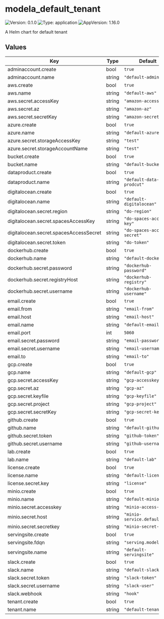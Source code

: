 # modela_default_tenant

![Version: 0.1.0](https://img.shields.io/badge/Version-0.1.0-informational?style=flat-square) ![Type: application](https://img.shields.io/badge/Type-application-informational?style=flat-square) ![AppVersion: 1.16.0](https://img.shields.io/badge/AppVersion-1.16.0-informational?style=flat-square)

A Helm chart for default tenant

## Values

| Key | Type | Default | Description |
|-----|------|---------|-------------|
| adminaccount.create | bool | `true` |  |
| adminaccount.name | string | `"default-admin"` |  |
| aws.create | bool | `true` |  |
| aws.name | string | `"default-aws"` |  |
| aws.secret.accessKey | string | `"amazon-access-key"` |  |
| aws.secret.az | string | `"amazon-az"` |  |
| aws.secret.secretKey | string | `"amazon-secret-key"` |  |
| azure.create | bool | `true` |  |
| azure.name | string | `"default-azure"` |  |
| azure.secret.storageAccessKey | string | `"test"` |  |
| azure.secret.storageAccountName | string | `"test"` |  |
| bucket.create | bool | `true` |  |
| bucket.name | string | `"default-bucket"` |  |
| dataproduct.create | bool | `true` |  |
| dataproduct.name | string | `"default-data-prodcut"` |  |
| digitalocean.create | bool | `true` |  |
| digitalocean.name | string | `"default-digitalocean"` |  |
| digitalocean.secret.region | string | `"do-region"` |  |
| digitalocean.secret.spacesAccessKey | string | `"do-spaces-access-key"` |  |
| digitalocean.secret.spacesAccessSecret | string | `"do-spaces-access-secret"` |  |
| digitalocean.secret.token | string | `"do-token"` |  |
| dockerhub.create | bool | `true` |  |
| dockerhub.name | string | `"default-dockerhub"` |  |
| dockerhub.secret.password | string | `"dockerhub-password"` |  |
| dockerhub.secret.registryHost | string | `"dockerhub-registry"` |  |
| dockerhub.secret.username | string | `"dockerhub-username"` |  |
| email.create | bool | `true` |  |
| email.from | string | `"email-from"` |  |
| email.host | string | `"email-host"` |  |
| email.name | string | `"default-email"` |  |
| email.port | int | `5060` |  |
| email.secret.password | string | `"email-password"` |  |
| email.secret.username | string | `"email-username"` |  |
| email.to | string | `"email-to"` |  |
| gcp.create | bool | `true` |  |
| gcp.name | string | `"default-gcp"` |  |
| gcp.secret.accessKey | string | `"gcp-accesskey"` |  |
| gcp.secret.az | string | `"gcp-az"` |  |
| gcp.secret.keyfile | string | `"gcp-keyfile"` |  |
| gcp.secret.project | string | `"gcp-project"` |  |
| gcp.secret.secretKey | string | `"gcp-secret-key"` |  |
| github.create | bool | `true` |  |
| github.name | string | `"default-github"` |  |
| github.secret.token | string | `"github-token"` |  |
| github.secret.username | string | `"github-username"` |  |
| lab.create | bool | `true` |  |
| lab.name | string | `"default-lab"` |  |
| license.create | bool | `true` |  |
| license.name | string | `"default-license"` |  |
| license.secret.key | string | `"license"` |  |
| minio.create | bool | `true` |  |
| minio.name | string | `"default-minio"` |  |
| minio.secret.accesskey | string | `"minio-access-key"` |  |
| minio.secret.host | string | `"minio-service.default."` |  |
| minio.secret.secretkey | string | `"minio-secret-key"` |  |
| servingsite.create | bool | `true` |  |
| servingsite.fdqn | string | `"serving.modela.io"` |  |
| servingsite.name | string | `"default-servingsite"` |  |
| slack.create | bool | `true` |  |
| slack.name | string | `"default-slack"` |  |
| slack.secret.token | string | `"slack-token"` |  |
| slack.secret.username | string | `"slack-user"` |  |
| slack.webhook | string | `"hook"` |  |
| tenant.create | bool | `true` |  |
| tenant.name | string | `"default-tenant"` |  |

